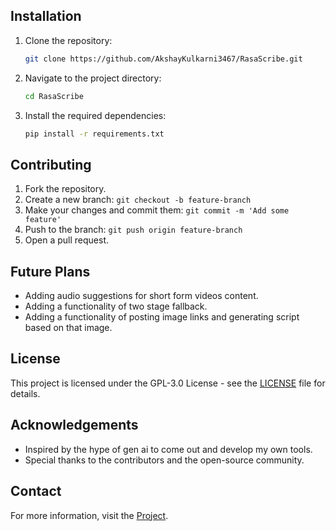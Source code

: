 

## Installation
1. Clone the repository:
    ```sh
    git clone https://github.com/AkshayKulkarni3467/RasaScribe.git
    ```
2. Navigate to the project directory:
    ```sh
    cd RasaScribe
    ```
3. Install the required dependencies:
    ```sh
    pip install -r requirements.txt
    ```

## Contributing
1. Fork the repository.
2. Create a new branch: `git checkout -b feature-branch`
3. Make your changes and commit them: `git commit -m 'Add some feature'`
4. Push to the branch: `git push origin feature-branch`
5. Open a pull request.

## Future Plans
- Adding audio suggestions for short form videos content.
- Adding a functionality of two stage fallback.
- Adding a functionality of posting image links and generating script based on that image.

## License
This project is licensed under the GPL-3.0 License - see the [LICENSE](LICENSE) file for details.

## Acknowledgements
- Inspired by the hype of gen ai to come out and develop my own tools.
- Special thanks to the contributors and the open-source community.

## Contact
For more information, visit the [Project](https://github.com/AkshayKulkarni3467/RasaScribe).